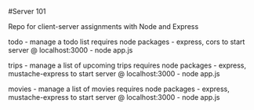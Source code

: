 #Server 101

Repo for client-server assignments with Node and Express

todo - manage a todo list
requires node packages - express, cors
to start server @ localhost:3000 - node app.js

trips - manage a list of upcoming trips
requires node packages - express, mustache-express
to start server @ localhost:3000 - node app.js

movies - manage a list of movies
requires node packages - express, mustache-express
to start server @ localhost:3000 - node app.js


